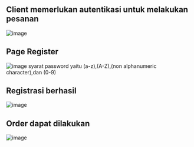 ## Client memerlukan autentikasi untuk melakukan pesanan
![image](https://user-images.githubusercontent.com/26577058/232255368-eb6598f0-536d-47d2-a75b-58ddf932ebb6.png)

## Page Register
![image](https://user-images.githubusercontent.com/26577058/232255403-663d2389-f71a-4063-bce9-b43fdff7c94a.png)
syarat password yaitu (a-z),(A-Z),(non alphanumeric character),dan (0-9)

## Registrasi berhasil
![image](https://user-images.githubusercontent.com/26577058/232255490-778abb3c-034d-4a1c-b4dc-f01f9509c768.png)

## Order dapat dilakukan
![image](https://user-images.githubusercontent.com/26577058/232255553-83718a10-536a-4039-bff6-abc32a97a5dc.png)

